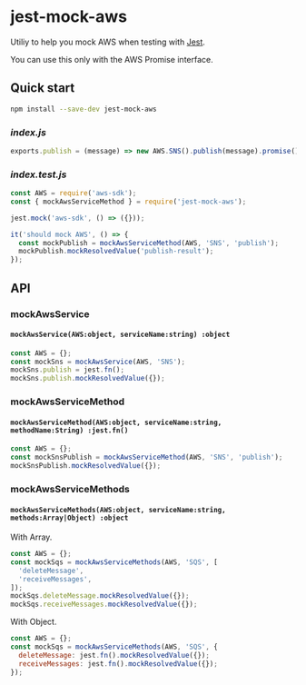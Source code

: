 # jest-mock-aws

Utiliy to help you mock AWS when testing with [Jest](https://jestjs.io).

You can use this only with the AWS Promise interface.

## Quick start

```sh
npm install --save-dev jest-mock-aws
```

### _index.js_

```js
exports.publish = (message) => new AWS.SNS().publish(message).promise();
```

### _index.test.js_

```js
const AWS = require('aws-sdk');
const { mockAwsServiceMethod } = require('jest-mock-aws');

jest.mock('aws-sdk', () => ({}));

it('should mock AWS', () => {
  const mockPublish = mockAwsServiceMethod(AWS, 'SNS', 'publish');
  mockPublish.mockResolvedValue('publish-result');
});
```

## API

### mockAwsService

#### `mockAwsService(AWS:object, serviceName:string) :object`

```js
const AWS = {};
const mockSns = mockAwsService(AWS, 'SNS');
mockSns.publish = jest.fn();
mockSns.publish.mockResolvedValue({});
```

### mockAwsServiceMethod

#### `mockAwsServiceMethod(AWS:object, serviceName:string, methodName:String) :jest.fn()`

```js
const AWS = {};
const mockSnsPublish = mockAwsServiceMethod(AWS, 'SNS', 'publish');
mockSnsPublish.mockResolvedValue({});
```

### mockAwsServiceMethods

#### `mockAwsServiceMethods(AWS:object, serviceName:string, methods:Array|Object) :object`

With Array.

```js
const AWS = {};
const mockSqs = mockAwsServiceMethods(AWS, 'SQS', [
  'deleteMessage',
  'receiveMessages',
]);
mockSqs.deleteMessage.mockResolvedValue({});
mockSqs.receiveMessages.mockResolvedValue({});
```

With Object.

```js
const AWS = {};
const mockSqs = mockAwsServiceMethods(AWS, 'SQS', {
  deleteMessage: jest.fn().mockResolvedValue({});
  receiveMessages: jest.fn().mockResolvedValue({});
});
```
